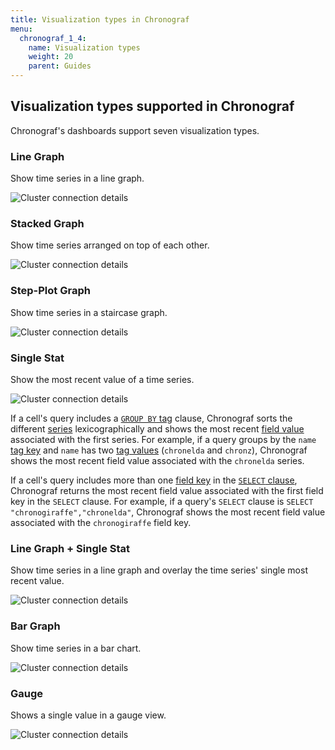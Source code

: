 ```yaml
---
title: Visualization types in Chronograf
menu:
  chronograf_1_4:
    name: Visualization types
    weight: 20
    parent: Guides
---
```


## Visualization types supported in Chronograf

Chronograf's dashboards support seven visualization types.

### Line Graph
Show time series in a line graph.

![Cluster connection details](/img/chronograf/v1.4/faq-viz-line.png)

### Stacked Graph
Show time series arranged on top of each other.

![Cluster connection details](/img/chronograf/v1.4/faq-viz-stacked.png)

### Step-Plot Graph
Show time series in a staircase graph.

![Cluster connection details](/img/chronograf/v1.4/faq-viz-step.png)

### Single Stat
Show the most recent value of a time series.

![Cluster connection details](/img/chronograf/v1.4/faq-viz-single.png)

If a cell's query includes a [`GROUP BY` tag](/influxdb/latest/query_language/data_exploration/#group-by-tags) clause, Chronograf sorts the different [series](/influxdb/latest/concepts/glossary/#series) lexicographically and shows the most recent [field value](/influxdb/latest/concepts/glossary/#field-value) associated with the first series.
For example, if a query groups by the `name` [tag key](/influxdb/latest/concepts/glossary/#tag-key) and `name` has two [tag values](/influxdb/latest/concepts/glossary/#tag-value) (`chronelda` and `chronz`), Chronograf shows the most recent field value associated with the `chronelda` series.

If a cell's query includes more than one [field key](/influxdb/latest/concepts/glossary/#field-key) in the [`SELECT` clause](/influxdb/latest/query_language/data_exploration/#select-clause), Chronograf returns the most recent field value associated with the first field key in the `SELECT` clause.
For example, if a query's `SELECT` clause is `SELECT "chronogiraffe","chronelda"`, Chronograf shows the most recent field value associated with the `chronogiraffe` field key.

### Line Graph + Single Stat
Show time series in a line graph and overlay the time series' single most recent value.

![Cluster connection details](/img/chronograf/v1.4/faq-viz-linesingle.png)

### Bar Graph
Show time series in a bar chart.

![Cluster connection details](/img/chronograf/v1.4/faq-viz-bar.png)

### Gauge
Shows a single value in a gauge view.

![Cluster connection details](/img/chronograf/v1.4/gauge.png)
